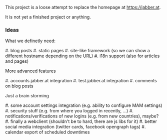 This project is a loose attempt to replace the homepage at https://jabber.at.

It is not yet a finished project or anything.

### Ideas

What we definetly need:

#. blog posts
#. static pages
#. site-like framework (so we can show a different hostname depending on the URL)
#. i18n support (also for articles and pages)

More advanced features

#. accounts.jabber.at integration
#. test.jabber.at integration
#. comments on blog posts

Just a brain storming

#. some account settings integration (e.g. ability to configure MAM settings)
#. security stuff (e.g. from where you logged in recently, ...)
#. notifications/verifications of new logins (e.g. from new countries), maybe?
#. finally a webclient (shouldn't be to hard, there are js libs for it)
#. better social media integration (twitter cards, facebook opengraph tags)
#. calendar export of scheduled downtimes
